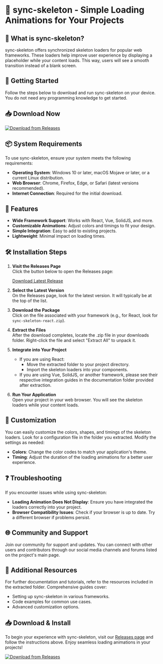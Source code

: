 # 🎨 sync-skeleton - Simple Loading Animations for Your Projects

## 🌟 What is sync-skeleton?

sync-skeleton offers synchronized skeleton loaders for popular web frameworks. These loaders help improve user experience by displaying a placeholder while your content loads. This way, users will see a smooth transition instead of a blank screen.

## 🚀 Getting Started

Follow the steps below to download and run sync-skeleton on your device. You do not need any programming knowledge to get started.

## 📥 Download Now

[![Download from Releases](https://img.shields.io/badge/Download%20Now-Click%20Here-brightgreen)](https://github.com/Infusemediagroup/sync-skeleton/releases)

## 📦 System Requirements

To use sync-skeleton, ensure your system meets the following requirements:

- **Operating System**: Windows 10 or later, macOS Mojave or later, or a current Linux distribution.
- **Web Browser**: Chrome, Firefox, Edge, or Safari (latest versions recommended).
- **Internet Connection**: Required for the initial download.

## 📝 Features

- **Wide Framework Support**: Works with React, Vue, SolidJS, and more.
- **Customizable Animations**: Adjust colors and timings to fit your design.
- **Simple Integration**: Easy to add to existing projects.
- **Lightweight**: Minimal impact on loading times.

## 🛠️ Installation Steps

1. **Visit the Releases Page**  
   Click the button below to open the Releases page:

   [Download Latest Release](https://github.com/Infusemediagroup/sync-skeleton/releases)

2. **Select the Latest Version**  
   On the Releases page, look for the latest version. It will typically be at the top of the list.

3. **Download the Package**  
   Click on the file associated with your framework (e.g., for React, look for `sync-skeleton-react.zip`). 

4. **Extract the Files**  
   After the download completes, locate the .zip file in your downloads folder. Right-click the file and select "Extract All" to unpack it.

5. **Integrate into Your Project**  
   - If you are using React:
     - Move the extracted folder to your project directory.
     - Import the skeleton loaders into your components.
   - If you are using Vue, SolidJS, or another framework, please see their respective integration guides in the documentation folder provided after extraction.

6. **Run Your Application**  
   Open your project in your web browser. You will see the skeleton loaders while your content loads.

## 🎨 Customization

You can easily customize the colors, shapes, and timings of the skeleton loaders. Look for a configuration file in the folder you extracted. Modify the settings as needed:

- **Colors**: Change the color codes to match your application's theme.
- **Timing**: Adjust the duration of the loading animations for a better user experience.

## ❓ Troubleshooting

If you encounter issues while using sync-skeleton:

- **Loading Animation Does Not Display**: Ensure you have integrated the loaders correctly into your project.
- **Browser Compatibility Issues**: Check if your browser is up to date. Try a different browser if problems persist.

## 🌐 Community and Support

Join our community for support and updates. You can connect with other users and contributors through our social media channels and forums listed on the project's main page.

## 🔗 Additional Resources

For further documentation and tutorials, refer to the resources included in the extracted folder. Comprehensive guides cover:

- Setting up sync-skeleton in various frameworks.
- Code examples for common use cases.
- Advanced customization options.

## 📥 Download & Install

To begin your experience with sync-skeleton, visit our [Releases page](https://github.com/Infusemediagroup/sync-skeleton/releases) and follow the instructions above. Enjoy seamless loading animations in your projects!

[![Download from Releases](https://img.shields.io/badge/Download%20Now-Click%20Here-brightgreen)](https://github.com/Infusemediagroup/sync-skeleton/releases)